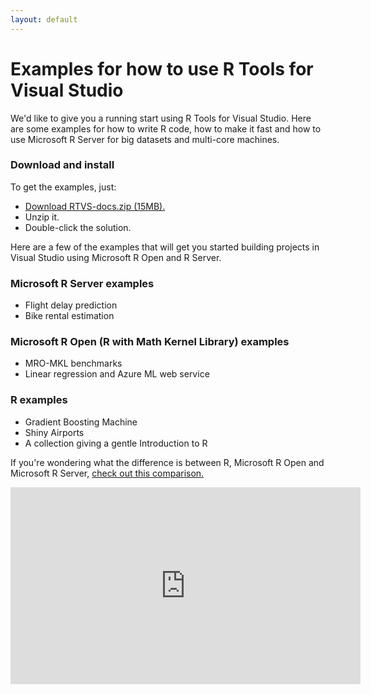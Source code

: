 ```yaml
---
layout: default
---
```


# Examples for how to use R Tools for Visual Studio

We'd like to give you a running start using R Tools for Visual Studio. Here are some examples for how to write R code, how to make it fast and how to use Microsoft R Server for big datasets and multi-core machines.

### Download and install
To get the examples, just:

* [Download RTVS-docs.zip (15MB).](https://github.com/Microsoft/RTVS-docs/archive/master.zip)
* Unzip it.
* Double-click the solution.

Here are a few of the examples that will get you started building projects in Visual Studio using Microsoft R Open and R Server.

### Microsoft R Server examples
* Flight delay prediction
* Bike rental estimation

### Microsoft R Open (R with Math Kernel Library) examples
* MRO-MKL benchmarks
* Linear regression and Azure ML web service

### R examples
* Gradient Boosting Machine
* Shiny Airports
* A collection giving a gentle Introduction to R

If you're wondering what the difference is between R, Microsoft R Open and Microsoft R Server, [check out this comparison.](https://github.com/lixzhang/R-MRO-MRS/)



<iframe width="560" height="315" src="https://youtu.be/5X3NMSbahgY" frameborder="0"
>allowfullscreen></iframe>


